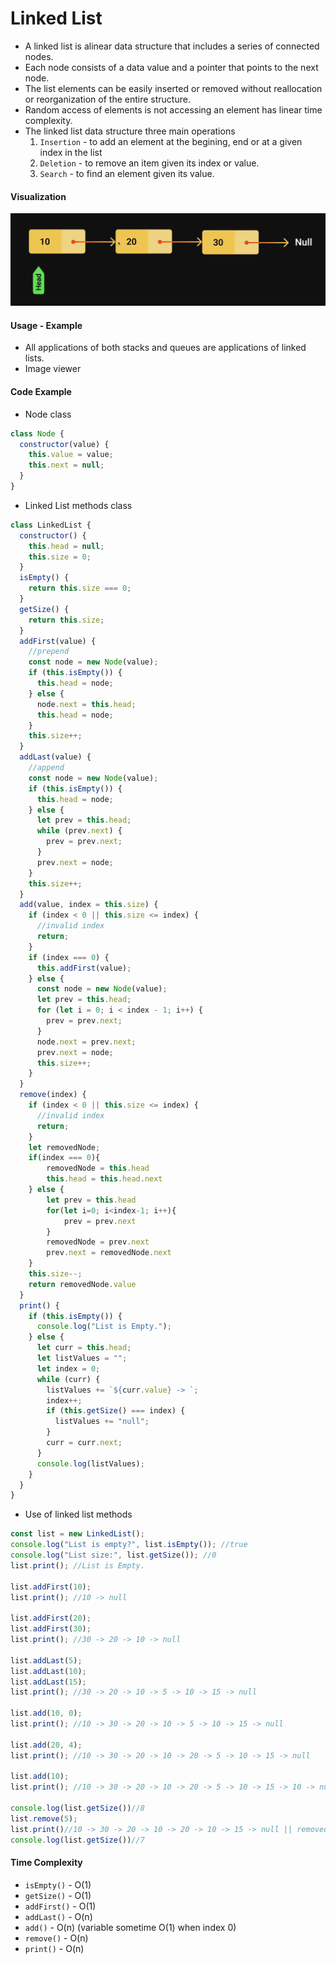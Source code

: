 # Linked List
- A linked list is alinear data structure that includes a series of connected nodes.
- Each node consists of a data value and a pointer that points to the next node.
- The list elements can be easily inserted or removed without reallocation or reorganization of the entire structure.
- Random access of elements is not accessing an element has linear time complexity.
- The linked list data structure three main operations
    1. `Insertion` - to add an element at the begining, end or at a given index in the list
    2. `Deletion` - to remove an item given its index or value.
    3. `Search` - to find an element given its value.

#### Visualization
<img src="./assets/linked_list.jpeg"/>

#### Usage - Example
- All applications of both stacks and queues are applications of linked lists.
- Image viewer

#### Code Example
- Node class
```javascript
class Node {
  constructor(value) {
    this.value = value;
    this.next = null;
  }
}
```
- Linked List methods class
```javascript
class LinkedList {
  constructor() {
    this.head = null;
    this.size = 0;
  }
  isEmpty() {
    return this.size === 0;
  }
  getSize() {
    return this.size;
  }
  addFirst(value) {
    //prepend
    const node = new Node(value);
    if (this.isEmpty()) {
      this.head = node;
    } else {
      node.next = this.head;
      this.head = node;
    }
    this.size++;
  }
  addLast(value) {
    //append
    const node = new Node(value);
    if (this.isEmpty()) {
      this.head = node;
    } else {
      let prev = this.head;
      while (prev.next) {
        prev = prev.next;
      }
      prev.next = node;
    }
    this.size++;
  }
  add(value, index = this.size) {
    if (index < 0 || this.size <= index) {
      //invalid index
      return;
    }
    if (index === 0) {
      this.addFirst(value);
    } else {
      const node = new Node(value);
      let prev = this.head;
      for (let i = 0; i < index - 1; i++) {
        prev = prev.next;
      }
      node.next = prev.next;
      prev.next = node;
      this.size++;
    }
  }
  remove(index) {
    if (index < 0 || this.size <= index) {
      //invalid index
      return;
    }
    let removedNode;
    if(index === 0){
        removedNode = this.head
        this.head = this.head.next
    } else {
        let prev = this.head
        for(let i=0; i<index-1; i++){
            prev = prev.next
        }
        removedNode = prev.next
        prev.next = removedNode.next
    }
    this.size--;
    return removedNode.value
  }
  print() {
    if (this.isEmpty()) {
      console.log("List is Empty.");
    } else {
      let curr = this.head;
      let listValues = "";
      let index = 0;
      while (curr) {
        listValues += `${curr.value} -> `;
        index++;
        if (this.getSize() === index) {
          listValues += "null";
        }
        curr = curr.next;
      }
      console.log(listValues);
    }
  }
}
```
- Use of linked list methods
```javascript
const list = new LinkedList();
console.log("List is empty?", list.isEmpty()); //true
console.log("List size:", list.getSize()); //0
list.print(); //List is Empty.

list.addFirst(10);
list.print(); //10 -> null

list.addFirst(20);
list.addFirst(30);
list.print(); //30 -> 20 -> 10 -> null

list.addLast(5);
list.addLast(10);
list.addLast(15);
list.print(); //30 -> 20 -> 10 -> 5 -> 10 -> 15 -> null

list.add(10, 0);
list.print(); //10 -> 30 -> 20 -> 10 -> 5 -> 10 -> 15 -> null

list.add(20, 4);
list.print(); //10 -> 30 -> 20 -> 10 -> 20 -> 5 -> 10 -> 15 -> null

list.add(10);
list.print(); //10 -> 30 -> 20 -> 10 -> 20 -> 5 -> 10 -> 15 -> 10 -> null

console.log(list.getSize())//8
list.remove(5);
list.print()//10 -> 30 -> 20 -> 10 -> 20 -> 10 -> 15 -> null || removed = 5
console.log(list.getSize())//7
```

#### Time Complexity
- `isEmpty()` - O(1)
- `getSize()` - O(1)
- `addFirst()` - O(1)
- `addLast()` - O(n)
- `add()` - O(n) (variable sometime O(1) when index 0)
- `remove()` - O(n)
- `print()` - O(n)